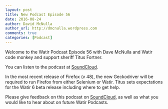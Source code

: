 ```yaml
---
layout: post
title: New Podcast Episode 56
date: 2016-08-24
author: David McNulla
author_url: http://dmcnulla.wordpress.com
comments: true
categories: [Podcast]
---
```


Welcome to the Watir Podcast Episode 56 with Dave McNulla and Watir code monkey and support sheriff Titus Fortner.

You can listen to the podcast at [SoundCloud](https://soundcloud.com/the-watir-podcast/episode56-titusfortner).

<!--more-->
In the most recent release of Firefox (v 48), the new Geckodriver will be required to run Firefox from either Selenium or Watir. Titus sets expectations for the Watir 6 beta release including where to get help.

Please give feedback on this podcast on [SoundCloud](https://soundcloud.com/the-watir-podcast/episode56-titusfortner), as well as what you would like to hear about on future Watir Podcasts.

